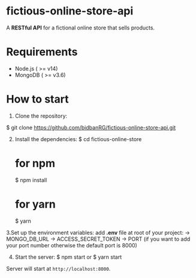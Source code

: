 # fictious-online-store-api
  A **RESTful API** for a fictional online store that sells products.

# Requirements
  - Node.js ( >= v14)
  - MongoDB ( >= v3.6)

# How to start
1. Clone the repository:

$ git clone https://github.com/bidbanRG/fictious-online-store-api.git

2. Install the dependencies:
   $ cd fictious-online-store
   # for npm
      $ npm install 
   # for yarn
      $ yarn

3.Set up the environment variables:
    add **.env** file at root of your project:
    -> MONGO_DB_URL
    -> ACCESS_SECRET_TOKEN
    -> PORT (if you want to add your port number otherwise the default port is 8000)
    
4. Start the server:
   $ npm start
    or
   $ yarn start
  

Server will start at `http://localhost:8000`.
  
